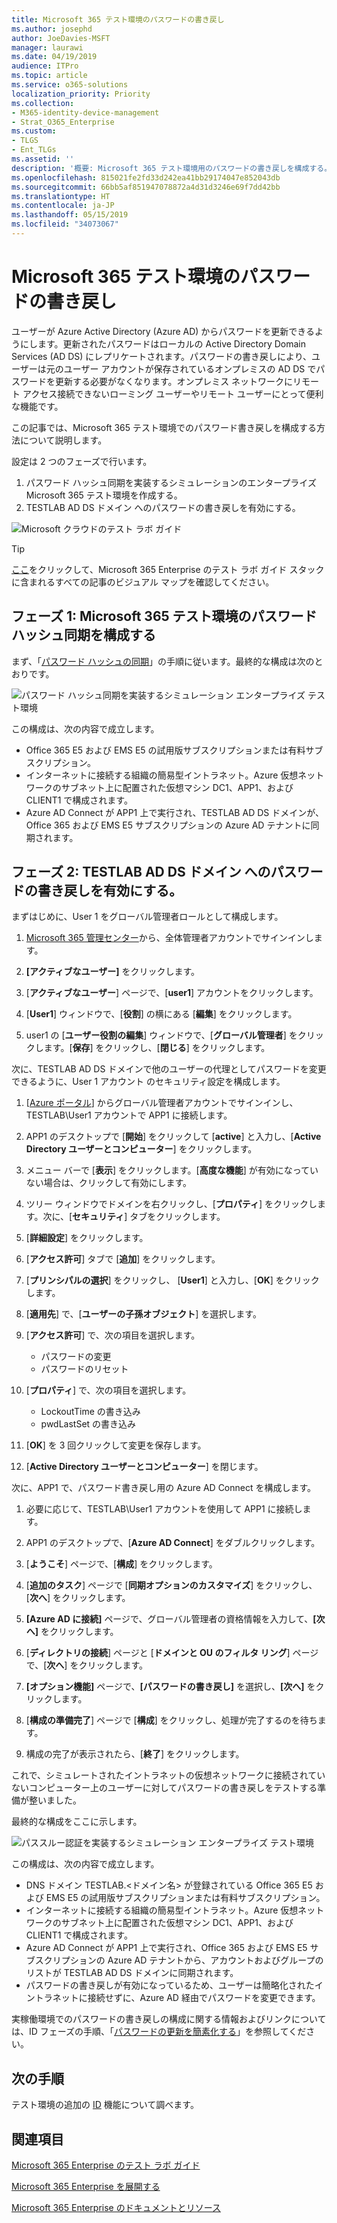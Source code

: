 ```yaml
---
title: Microsoft 365 テスト環境のパスワードの書き戻し
ms.author: josephd
author: JoeDavies-MSFT
manager: laurawi
ms.date: 04/19/2019
audience: ITPro
ms.topic: article
ms.service: o365-solutions
localization_priority: Priority
ms.collection:
- M365-identity-device-management
- Strat_O365_Enterprise
ms.custom:
- TLGS
- Ent_TLGs
ms.assetid: ''
description: '概要: Microsoft 365 テスト環境用のパスワードの書き戻しを構成する。'
ms.openlocfilehash: 815021fe2fd33d242ea41bb29174047e852043db
ms.sourcegitcommit: 66bb5af851947078872a4d31d3246e69f7dd42bb
ms.translationtype: HT
ms.contentlocale: ja-JP
ms.lasthandoff: 05/15/2019
ms.locfileid: "34073067"
---
```

# <a name="password-writeback-for-your-microsoft-365-test-environment"></a>Microsoft 365 テスト環境のパスワードの書き戻し

ユーザーが Azure Active Directory (Azure AD) からパスワードを更新できるようにします。更新されたパスワードはローカルの Active Directory Domain Services (AD DS) にレプリケートされます。パスワードの書き戻しにより、ユーザーは元のユーザー アカウントが保存されているオンプレミスの AD DS でパスワードを更新する必要がなくなります。オンプレミス ネットワークにリモート アクセス接続できないローミング ユーザーやリモート ユーザーにとって便利な機能です。

この記事では、Microsoft 365 テスト環境でのパスワード書き戻しを構成する方法について説明します。

設定は 2 つのフェーズで行います。

1.  パスワード ハッシュ同期を実装するシミュレーションのエンタープライズ Microsoft 365 テスト環境を作成する。
2.  TESTLAB AD DS ドメイン へのパスワードの書き戻しを有効にする。
    
![Microsoft クラウドのテスト ラボ ガイド](media/m365-enterprise-test-lab-guides/cloud-tlg-icon.png) 
    
> [!TIP]
> [ここ](https://aka.ms/m365etlgstack)をクリックして、Microsoft 365 Enterprise のテスト ラボ ガイド スタックに含まれるすべての記事のビジュアル マップを確認してください。
  
## <a name="phase-1-configure-password-hash-synchronization-for-your-microsoft-365-test-environment"></a>フェーズ 1: Microsoft 365 テスト環境のパスワード ハッシュ同期を構成する

まず、「[パスワード ハッシュの同期](password-hash-sync-m365-ent-test-environment.md)」の手順に従います。最終的な構成は次のとおりです。
  
![パスワード ハッシュ同期を実装するシミュレーション エンタープライズ テスト環境](media/pass-through-auth-m365-ent-test-environment/Phase1.png)
  
この構成は、次の内容で成立します。 
  
- Office 365 E5 および EMS E5 の試用版サブスクリプションまたは有料サブスクリプション。
- インターネットに接続する組織の簡易型イントラネット。Azure 仮想ネットワークのサブネット上に配置された仮想マシン DC1、APP1、および CLIENT1 で構成されます。 
- Azure AD Connect が APP1 上で実行され、TESTLAB AD DS ドメインが、Office 365 および EMS E5 サブスクリプションの Azure AD テナントに同期されます。

## <a name="phase-2-enable-password-writeback-for-the-testlab-ad-ds-domain"></a>フェーズ 2: TESTLAB AD DS ドメイン へのパスワードの書き戻しを有効にする。

まずはじめに、User 1 をグローバル管理者ロールとして構成します。

1. [Microsoft 365 管理センター](https://portal.microsoft.com)から、全体管理者アカウントでサインインします。

2. **[アクティブなユーザー]** をクリックします。
 
3. [**アクティブなユーザー**] ページで、[**user1**] アカウントをクリックします。

4. [**User1**] ウィンドウで、[**役割**] の横にある [**編集**] をクリックします。

5. user1 の [**ユーザー役割の編集**] ウィンドウで、[**グローバル管理者**] をクリックします。[**保存**] をクリックし、[**閉じる**] をクリックします。

次に、TESTLAB AD DS ドメインで他のユーザーの代理としてパスワードを変更できるように、User 1 アカウント のセキュリティ設定を構成します。

1. [[Azure ポータル](https://portal.azure.com)] からグローバル管理者アカウントでサインインし、TESTLAB\User1 アカウントで APP1 に接続します。

2.  APP1 のデスクトップで [**開始**] をクリックして [**active**] と入力し、[**Active Directory ユーザーとコンピューター**] をクリックします。

3. メニュー バーで [**表示**] をクリックします。[**高度な機能**] が有効になっていない場合は、クリックして有効にします。

4. ツリー ウィンドウでドメインを右クリックし、[**プロパティ**] をクリックします。次に、[**セキュリティ**] タブをクリックします。

5. [**詳細設定**] をクリックします。

6. [**アクセス許可**] タブで [**追加**] をクリックします。

7. [**プリンシパルの選択**] をクリックし、 [**User1**] と入力し、[**OK**] をクリックします。

8. [**適用先**] で、[**ユーザーの子孫オブジェクト**] を選択します。

9. [**アクセス許可**] で、次の項目を選択します。

    - パスワードの変更
    - パスワードのリセット

10. [**プロパティ**] で、次の項目を選択します。
    - LockoutTime の書き込み
    - pwdLastSet の書き込み

11. [**OK**] を 3 回クリックして変更を保存します。

12. [**Active Directory ユーザーとコンピューター**] を閉じます。

次に、APP1 で、パスワード書き戻し用の Azure AD Connect を構成します。

1. 必要に応じて、TESTLAB\User1 アカウントを使用して APP1 に接続します。

2. APP1 のデスクトップで、[**Azure AD Connect**] をダブルクリックします。

3. [**ようこそ**] ページで、[**構成**] をクリックします。

4. [**追加のタスク**] ページで [**同期オプションのカスタマイズ**] をクリックし、[**次へ**] をクリックします。

5. **[Azure AD に接続]** ページで、グローバル管理者の資格情報を入力して、**[次へ]** をクリックします。

6. [**ディレクトリの接続**] ページと [**ドメインと OU のフィルタ リング**] ページで、[**次へ**] をクリックします。

7. **[オプション機能]** ページで、**[パスワードの書き戻し]** を選択し、**[次へ]** をクリックします。 

8. [**構成の準備完了**] ページで [**構成**] をクリックし、処理が完了するのを待ちます。

9. 構成の完了が表示されたら、[**終了**] をクリックします。

これで、シミュレートされたイントラネットの仮想ネットワークに接続されていないコンピューター上のユーザーに対してパスワードの書き戻しをテストする準備が整いました。

最終的な構成をここに示します。

![パススルー認証を実装するシミュレーション エンタープライズ テスト環境](media/pass-through-auth-m365-ent-test-environment/Phase1.png)

この構成は、次の内容で成立します。

- DNS ドメイン TESTLAB.\<ドメイン名> が登録されている Office 365 E5 および EMS E5 の試用版サブスクリプションまたは有料サブスクリプション。
- インターネットに接続する組織の簡易型イントラネット。Azure 仮想ネットワークのサブネット上に配置された仮想マシン DC1、APP1、および CLIENT1 で構成されます。 
- Azure AD Connect が APP1 上で実行され、Office 365 および EMS E5 サブスクリプションの Azure AD テナントから、アカウントおよびグループのリストが TESTLAB AD DS ドメインに同期されます。 
- パスワードの書き戻しが有効になっているため、ユーザーは簡略化されたイントラネットに接続せずに、Azure AD 経由でパスワードを変更できます。

実稼働環境でのパスワードの書き戻しの構成に関する情報およびリンクについては、ID フェーズの手順、「[パスワードの更新を簡素化する](identity-password-reset.md#identity-pw-writeback)」を参照してください。

## <a name="next-step"></a>次の手順

テスト環境の追加の [ID](m365-enterprise-test-lab-guides.md#identity) 機能について調べます。

## <a name="see-also"></a>関連項目

[Microsoft 365 Enterprise のテスト ラボ ガイド](m365-enterprise-test-lab-guides.md)

[Microsoft 365 Enterprise を展開する](deploy-microsoft-365-enterprise.md)

[Microsoft 365 Enterprise のドキュメントとリソース](https://docs.microsoft.com/microsoft-365-enterprise/)


